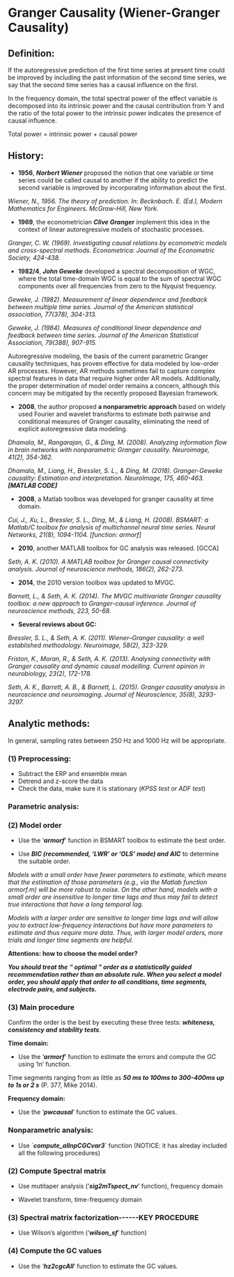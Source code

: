# Granger Causality (Wiener-Granger Causality)

## Definition:

If the autoregressive prediction of the first time series at present time could be improved by including the past information of the second time series, we say that the second time series has a causal influence on the first.

In the frequency domain, the total spectral power of the effect variable is decomposed into its intrinsic power and the causal contribution from Y and the ratio of the total power to the intrinsic power indicates the presence of causal influence.

Total power = intrinsic power + causal power

## History:

- **1956**, ***Norbert Wiener*** proposed the notion that one variable or time series could be called causal to another if the ability to predict the second variable is improved by incorporating information about the first.

_Wiener, N., 1956. The theory of prediction. In: Becknbach. E. (Ed.), Modern Mathematics for Engineers. McGraw-Hill, New York._

- **1969**, the econometrician ***Clive Granger*** implement this idea in the context of linear autoregressive models of stochastic processes.

_Granger, C. W. (1969). Investigating causal relations by econometric models and cross-spectral methods. Econometrica: Journal of the Econometric Society, 424-438._

- **1982/4**, ***John Geweke*** developed a spectral decomposition of WGC, where the total time-domain WGC is equal to the sum of spectral WGC components over all frequencies from zero to the Nyquist frequency.

_Geweke, J. (1982). Measurement of linear dependence and feedback between multiple time series. Journal of the American statistical association, 77(378), 304-313._

_Geweke, J. (1984). Measures of conditional linear dependence and feedback between time series. Journal of the American Statistical Association, 79(388), 907-915._

Autoregressive modeling, the basis of the current parametric Granger causality techniques, has proven effective for data modeled by low-order AR processes. However, AR methods sometimes fail to capture complex spectral features in data that require higher order AR models. Additionally, the proper determination of model order remains a concern, although this concern may be mitigated by the recently proposed Bayesian framework.

- **2008**, the author proposed **a nonparametric approach** based on widely used Fourier and wavelet transforms to estimate both pairwise and conditional measures of Granger causality, eliminating the need of explicit autoregressive data modeling.

_Dhamala, M., Rangarajan, G., & Ding, M. (2008). Analyzing information flow in brain networks with nonparametric Granger causality. Neuroimage, 41(2), 354-362._

_Dhamala, M., Liang, H., Bressler, S. L., & Ding, M. (2018). Granger-Geweke causality: Estimation and interpretation. NeuroImage, 175, 460-463. **[MATLAB CODE]**_

- **2008**, a Matlab toolbox was developed for granger causality at time domain.

_Cui, J., Xu, L., Bressler, S. L., Ding, M., & Liang, H. (2008). BSMART: a Matlab/C toolbox for analysis of multichannel neural time series. Neural Networks, 21(8), 1094-1104. [function: armorf]_

- **2010**, another MATLAB toolbox for GC analysis was released. [GCCA]

_Seth, A. K. (2010). A MATLAB toolbox for Granger causal connectivity analysis. Journal of neuroscience methods, 186(2), 262-273._

- **2014**, the 2010 version toolbox was updated to MVGC.

_Barnett, L., & Seth, A. K. (2014). The MVGC multivariate Granger causality toolbox: a new approach to Granger-causal inference. Journal of neuroscience methods, 223, 50-68._

- **Several reviews about GC:**

_Bressler, S. L., & Seth, A. K. (2011). Wiener–Granger causality: a well established methodology. Neuroimage, 58(2), 323-329._

_Friston, K., Moran, R., & Seth, A. K. (2013). Analysing connectivity with Granger causality and dynamic causal modelling. Current opinion in neurobiology, 23(2), 172-178._

_Seth, A. K., Barrett, A. B., & Barnett, L. (2015). Granger causality analysis in neuroscience and neuroimaging. Journal of Neuroscience, 35(8), 3293-3297._

## Analytic methods:

In general, sampling rates between 250 Hz and 1000 Hz will be appropriate.

### (1) Preprocessing:

- Subtract the ERP and ensemble mean
- Detrend and z-score the data
- Check the data, make sure it is stationary (_KPSS test or ADF test_)

### Parametric analysis:

### (2) Model order

- Use the ‘***armorf***’ function in BSMART toolbox to estimate the best order.

- Use ***BIC (recommended, ‘LWR’ or ‘OLS’ mode) and AIC*** to determine the suitable order.

_Models with a small order have fewer parameters to estimate, which means that the estimation of those parameters (e.g., via the Matlab function armorf.m) will be more robust to noise. On the other hand, models with a small order are insensitive to longer time lags and thus may fail to detect true interactions that have a long temporal lag._

_Models with a larger order are sensitive to longer time lags and will allow you to extract low-frequency interactions but have more parameters to estimate and thus require more data. Thus, with larger model orders, more trials and longer time segments are helpful._

**Attentions: how to choose the model order?**

**_You should treat the “ optimal ” order as a statistically guided recommendation rather than an absolute rule. When you select a model order, you should apply that order to all conditions, time segments, electrode pairs, and subjects._**

### (3) Main procedure

Confirm the order is the best by executing these three tests: ***whiteness, consistency and stability tests***.

**Time domain:**

- Use the ‘***armorf***’ function to estimate the errors and compute the GC using ‘ln’ function.

Time segments ranging from as little as ***50 ms to 100ms to 300-400ms up to 1s or 2 s*** (P. 377, Mike 2014).

**Frequency domain:**

- Use the ‘***pwcausal***’ function to estimate the GC values.


### Nonparametric analysis: 
- Use ´***compute_allnpCGCvar3***´ function (NOTICE: it has alreday included all the following procedures)

### (2) Compute Spectral matrix

- Use mutitaper analysis (‘***sig2mTspect_nv***’ function), frequency domain

- Wavelet transform, time-frequency domain

### (3) Spectral matrix factorization------KEY PROCEDURE

- Use Wilson’s algorithm (‘***wilson_sf***’ function)

### (4) Compute the GC values

- Use the ‘***hz2cgcAll***’ function to estimate the GC values.

